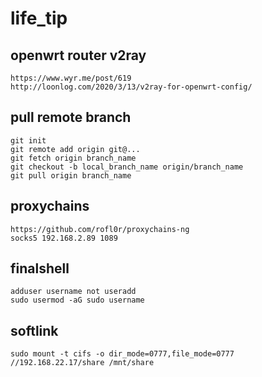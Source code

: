 # life_tip

## openwrt router v2ray

```
https://www.wyr.me/post/619
http://loonlog.com/2020/3/13/v2ray-for-openwrt-config/
```

## pull remote branch

```
git init
git remote add origin git@...
git fetch origin branch_name
git checkout -b local_branch_name origin/branch_name
git pull origin branch_name
```

## proxychains 

```
https://github.com/rofl0r/proxychains-ng
socks5 192.168.2.89 1089
```

## finalshell

```
adduser username not useradd
sudo usermod -aG sudo username
```

## softlink

```
sudo mount -t cifs -o dir_mode=0777,file_mode=0777 //192.168.22.17/share /mnt/share
```
